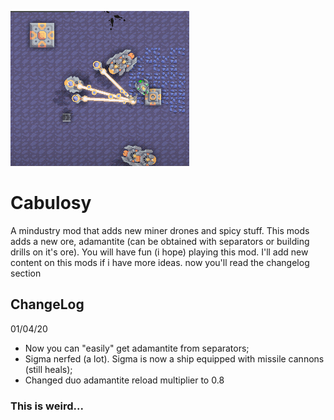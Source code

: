 ![logo](preview.png)
# Cabulosy
A mindustry mod that adds new miner drones and spicy stuff. This mods adds a new ore, adamantite (can be obtained with separators or building drills on it's ore). You will have fun (i hope) playing this mod. 
I'll add new content on this mods if i have more ideas.
now you'll read the changelog section

## ChangeLog
01/04/20
- Now you can "easily" get adamantite from separators;
- Sigma nerfed (a lot). Sigma is now a ship equipped with missile cannons (still heals);
- Changed duo adamantite reload multiplier to 0.8

### This is weird...
